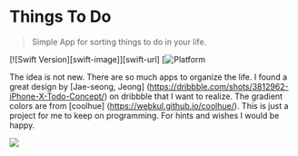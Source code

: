#  Things To Do
> Simple App for sorting things to do in your life.

[![Swift Version][swift-image]][swift-url]
[![Platform](https://github.com/Tinkachen/ThingsToDo/)

The idea is not new. There are so much apps to organize the life. 
I found a great design by [Jae-seong, Jeong] (https://dribbble.com/shots/3812962-iPhone-X-Todo-Concept/) on dribbble that I want to realize. 
The gradient colors are from [coolhue] (https://webkul.github.io/coolhue/).
This is just a project for me to keep on programming. For hints and wishes I would be happy.

![](example_concept.gif)

